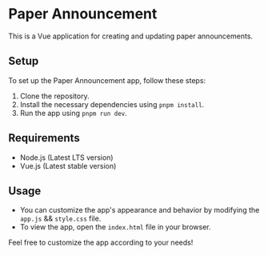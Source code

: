 # Paper Announcement

This is a Vue application for creating and updating paper announcements.

## Setup
To set up the Paper Announcement app, follow these steps:
1. Clone the repository.
2. Install the necessary dependencies using `pnpm install`.
3. Run the app using `pnpm run dev`.

## Requirements
- Node.js (Latest LTS version)
- Vue.js (Latest stable version)

## Usage
- You can customize the app's appearance and behavior by modifying the `app.js` && `style.css` file.
- To view the app, open the `index.html` file in your browser.



Feel free to customize the app according to your needs!